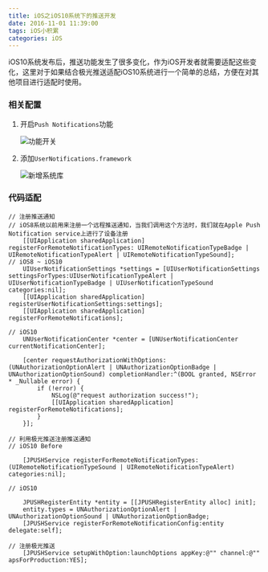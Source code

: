 ```yaml
---
title: iOS之iOS10系统下的推送开发
date: 2016-11-01 11:39:00
tags: iOS小积累
categories: iOS
---
```


iOS10系统发布后，推送功能发生了很多变化，作为iOS开发者就需要适配这些变化，这里对于如果结合极光推送适配iOS10系统进行一个简单的总结，方便在对其他项目进行适配时使用。

### 相关配置

1. 开启`Push Notifications`功能
   
   ![功能开关](https://github.com/luzhiyongGit/luzhiyongGit.github.io/tree/hexo/public/images/iOS之iOS10系统下的推送开发_1.png)

2. 添加`UserNotifications.framework`

   ![新增系统库](https://github.com/luzhiyongGit/luzhiyongGit.github.io/tree/hexo/public/images/iOS之iOS10系统下的推送开发_2.png)

### 代码适配

```
// 注册推送通知
// iOS8系统以前用来注册一个远程推送通知，当我们调用这个方法时，我们就在Apple Push Notification service上进行了设备注册
    [[UIApplication sharedApplication] registerForRemoteNotificationTypes: UIRemoteNotificationTypeBadge | UIRemoteNotificationTypeAlert | UIRemoteNotificationTypeSound];
// iOS8 ~ iOS10 
    UIUserNotificationSettings *settings = [UIUserNotificationSettings settingsForTypes:UIUserNotificationTypeAlert | UIUserNotificationTypeBadge | UIUserNotificationTypeSound categories:nil];
    [[UIApplication sharedApplication] registerUserNotificationSettings:settings];
    [[UIApplication sharedApplication] registerForRemoteNotifications];
    
// iOS10
    UNUserNotificationCenter *center = [UNUserNotificationCenter currentNotificationCenter];
    
    [center requestAuthorizationWithOptions:(UNAuthorizationOptionAlert | UNAuthorizationOptionBadge | UNAuthorizationOptionSound) completionHandler:^(BOOL granted, NSError * _Nullable error) {
        if (!error) {
            NSLog(@"request authorization success!");
            [[UIApplication sharedApplication] registerForRemoteNotifications];
        }
    }];

```

```
// 利用极光推送注册推送通知
// iOS10 Before
    
    [JPUSHService registerForRemoteNotificationTypes:(UIRemoteNotificationTypeSound | UIRemoteNotificationTypeAlert) categories:nil];
    
// iOS10
    
    JPUSHRegisterEntity *entity = [[JPUSHRegisterEntity alloc] init];
    entity.types = UNAuthorizationOptionAlert | UNAuthorizationOptionSound | UNAuthorizationOptionBadge;
    [JPUSHService registerForRemoteNotificationConfig:entity delegate:self];
    
// 注册极光推送
    [JPUSHService setupWithOption:launchOptions appKey:@"" channel:@"" apsForProduction:YES];
```
